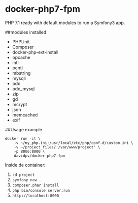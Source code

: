 # docker-php7-fpm
PHP 7.1 ready with default modules to run a Symfony3 app.

##modules installed
* PHPUnit
* Composer
* docker-php-ext-install
* opcache
* intl
* pcntl
* mbstring
* mysqli
* pdo
* pdo_mysql
* zip
* gd
* mcrypt
* json
* memcached
* exif

##Usage example

```
docker run -it \
    -v ~/my_php.ini:/usr/local/etc/php/conf.d/custom.ini \
    -v ~/project_files/:/var/www/project" \
    -p 8000:8000 \
    davidpv/docker-php7-fpm
```

Inside de container:

1. `cd project`
2. `symfony new .`
3. `composer.phar install`
4. `php bin/console server:run`
4. `http://localhost:8000`

